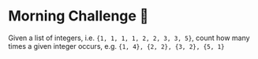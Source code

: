 # Morning Challenge :cake:

Given a list of integers, i.e. `{1, 1, 1, 1, 2, 2, 3, 3, 5}`, count how many times a given integer occurs, e.g. `{1, 4}, {2, 2}, {3, 2}, {5, 1}`
